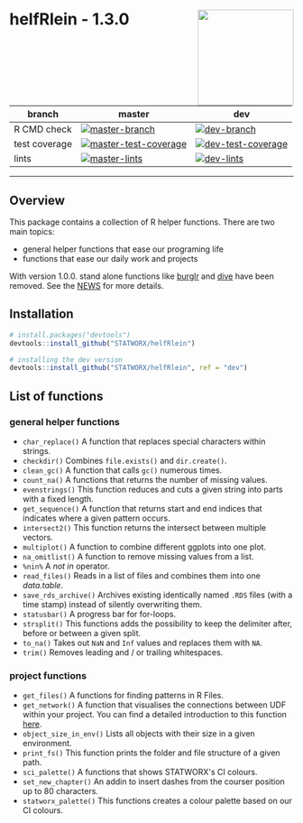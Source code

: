 # helfRlein - 1.3.0 <img src="img/helfRlein.png" width=170 align="right" />

| branch        | master | dev  |
| ------------- | ------ | ---- |
| R CMD check   | [![master-branch](https://github.com/STATWORX/helfRlein/actions/workflows/r-cmd-check-fix.yml/badge.svg?branch=dev)](https://github.com/STATWORX/helfRlein/actions/workflows/r-cmd-check-fix.yml) | [![dev-branch](https://github.com/STATWORX/helfRlein/actions/workflows/dev-check.yml/badge.svg?branch=dev)](https://github.com/STATWORX/helfRlein/actions/workflows/dev-check.yml) |
| test coverage | [![master-test-coverage](https://img.shields.io/codecov/c/github/STATWORX/helfRlein/master.svg)](https://codecov.io/gh/STATWORX/helfRlein/branch/master) | [![dev-test-coverage](https://img.shields.io/codecov/c/github/STATWORX/helfRlein/dev.svg)](https://codecov.io/gh/STATWORX/helfRlein/branch/dev) |
| lints         | [![master-lints](https://github.com/STATWORX/helfRlein/workflows/lints/badge.svg?branch=master)](https://github.com/STATWORX/helfRlein/actions?query=workflow%3Alints+branch%3Amaster) | [![dev-lints](https://github.com/STATWORX/helfRlein/workflows/lints/badge.svg?branch=dev)](https://github.com/STATWORX/helfRlein/actions?query=workflow%3Alints+branch%3Adev) |

----

## Overview

This package contains a collection of R helper functions. There are two main topics:

- general helper functions that ease our programing life
- functions that ease our daily work and projects

With version 1.0.0. stand alone functions like [burglr](https://www.statworx.com/de/blog/burglr-stealing-code-from-the-web/) and [dive](http://www.statworx.com/de/blog/dive-the-debugging-function-you-deserve/) have been removed. See the [NEWS](NEWS.md) for more details.


## Installation

``` r
# install.packages("devtools")
devtools::install_github("STATWORX/helfRlein")

# installing the dev version
devtools::install_github("STATWORX/helfRlein", ref = "dev")

```



## List of functions


### general helper functions

- `char_replace()`
  A function that replaces special characters within strings.
- `checkdir()`
  Combines `file.exists()` and `dir.create()`.
- `clean_gc()`
  A function that calls `gc()` numerous times.
- `count_na()`
  A functions that returns the number of missing values.
- `evenstrings()`
  This function reduces and cuts a given string into parts with a fixed length.
- `get_sequence()`
  A function that returns start and end indices that indicates where a given pattern occurs.
- `intersect2()`
  This function returns the intersect between multiple vectors.
- `multiplot()`
  A function to combine different ggplots into one plot.
- `na_omitlist()`
  A function to remove missing values from a list.
- `%nin%`
  A *not in* operator.
- `read_files()`
  Reads in a list of files and combines them into one *data.table*.
- `save_rds_archive()`
  Archives existing identically named `.RDS` files (with a time stamp) instead of silently overwriting them.
- `statusbar()`
  A progress bar for for-loops.
- `strsplit()`
  This functions adds the possibility to keep the delimiter after, before or between a given split.
- `to_na()`
  Takes out `NaN` and `Inf` values and replaces them with `NA`.
- `trim()`
  Removes leading and / or trailing whitespaces.

### project functions

- `get_files()`
  A functions for finding patterns in R Files.
- `get_network()` 
  A function that visualises the connections between UDF within your project. You can find a detailed introduction to this function [here](https://github.com/STATWORX/blog/tree/master/flowchart).
- `object_size_in_env()`
  Lists all objects with their size in a given environment.
- `print_fs()`
  This function prints the folder and file structure of a given path.
- `sci_palette()`
  A functions that shows STATWORX's CI colours. 
- `set_new_chapter()`
  An addin to insert dashes from the courser position up to 80 characters.
- `statworx_palette()`
  This functions creates a colour palette based on our CI colours.

